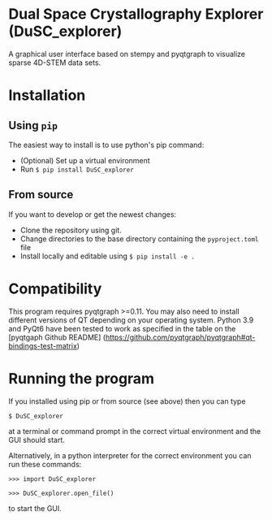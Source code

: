 # Dual Space Crystallography Explorer (DuSC_explorer)

A graphical user interface based on stempy and pyqtgraph to visualize sparse 4D-STEM data sets.

# Installation

## Using `pip`

The easiest way to install is to use python's pip command:

 - (Optional) Set up a virtual environment
 - Run `$ pip install DuSC_explorer`

## From source

If you want to develop or get the newest changes:

 - Clone the repository using git.
 - Change directories to the base directory containing the `pyproject.toml` file
 - Install locally and editable using ``$ pip install -e .``

# Compatibility

This program requires pyqtgraph >=0.11. You may also need to install different versions of QT depending on your operating system. Python 3.9 and PyQt6 have been tested to work as specified in the table on the [pyqtgaph Github README] (https://github.com/pyqtgraph/pyqtgraph#qt-bindings-test-matrix)

# Running the program

If you installed using pip or from source (see above) then you can type

``$ DuSC_explorer``

at a terminal or command prompt in the correct virtual environment and the GUI should start.

Alternatively, in a python interpreter for the correct environment you can run these commands:

``>>> import DuSC_explorer``

``>>> DuSC_explorer.open_file()``

to start the GUI.
